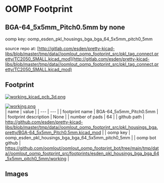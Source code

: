 # OOMP Footprint  
## BGA-64_5x5mm_Pitch0.5mm  by none  
  
oomp key: oomp_esden_pkl_housings_bga_bga_64_5x5mm_pitch0_5mm  
  
source repo at: [http://gitlab.com/esden/pretty-kicad-libs/blob/master/tmp/data//oomlout_oomp_footprint_src/pkl_tag_connect.pretty/TC2050_SMALL.kicad_mod](http://gitlab.com/esden/pretty-kicad-libs/blob/master/tmp/data//oomlout_oomp_footprint_src/pkl_tag_connect.pretty/TC2050_SMALL.kicad_mod)  
## Footprint  
  
[![working_kicad_pcb_3d.png](working_kicad_pcb_3d_600.png)](working_kicad_pcb_3d.png)  
  
[![working.png](working_600.png)](working.png)  
| name | value | 
| --- | --- | 
| footprint name | BGA-64_5x5mm_Pitch0.5mm | 
| footprint description | None | 
| number of pads | 64 | 
| github path | http://github.com/esden/pretty-kicad-libs/blob/master/tmp/data//oomlout_oomp_footprint_src/pkl_housings_bga.pretty/BGA-64_5x5mm_Pitch0.5mm.kicad_mod | 
| oomp key | oomp_esden_pkl_housings_bga_bga_64_5x5mm_pitch0_5mm | 
| oomp bot github | https://github.com/oomlout/oomlout_oomp_footprint_bot/tree/main/tmp/data//oomlout_oomp_footprint_src/footprints/esden_pkl_housings_bga_bga_64_5x5mm_pitch0_5mm/working | 
## Images  
